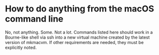# How to do anything from the macOS command line

No, not anything. Some. Not a lot. Commands listed here should work in a
Bourne-like shell via ssh into a new virtual machine created by the latest
version of mkmacvm. If other requirements are needed, they must be explicitly
noted.
